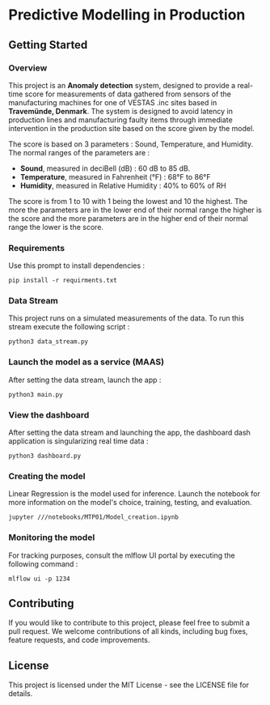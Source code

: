 # Predictive Modelling in Production


## Getting Started

### Overview
This project is an __Anomaly detection__ system, designed to provide a real-time score for measurements of data gathered 
from sensors of the manufacturing machines for one of VESTAS .inc sites based in __Travemünde, Denmark__. The system is 
designed to avoid latency in production lines and manufacturing faulty items through immediate intervention in the 
production site based on the score given by the model. 

The score is based on 3 parameters : Sound, Temperature, and Humidity. The normal ranges of the parameters are :
- **Sound**,        measured in deciBell (dB)       : 60 dB to 85 dB.
- **Temperature**,  measured in Fahrenheit (°F)     : 68°F  to 86°F
- **Humidity**,     measured in Relative Humidity   : 40%   to 60% of RH

The score is from 1 to 10 with 1 being the lowest and 10 the highest. The more the parameters are in the lower end of 
their normal range the higher is the score and the more parameters are in the higher end of their normal range the lower
is the score.


### Requirements
Use this prompt to install dependencies :
```shell 
pip install -r requirments.txt
```

### Data Stream
This project runs on a simulated measurements of the data. To run this stream execute the following script :
```shell 
python3 data_stream.py
```

### Launch the model as a service (MAAS) 
After setting the data stream, launch the app :
```shell 
python3 main.py
```

### View the dashboard 
After setting the data stream and launching the app, the dashboard dash application is singularizing real time data :
```shell 
python3 dashboard.py
```

### Creating the model
Linear Regression is the model used for inference. Launch the notebook for more information on the model's choice, 
training, testing, and evaluation.
```shell 
jupyter ///notebooks/MTP01/Model_creation.ipynb
```

### Monitoring the model
For tracking purposes, consult the mlflow UI portal by executing the following command :
```shell 
mlflow ui -p 1234
```


## Contributing

If you would like to contribute to this project, please feel free to submit a 
pull request. We welcome contributions of all kinds, including bug fixes, 
feature requests, and code improvements.

## License

This project is licensed under the MIT License - see the LICENSE file for details.


